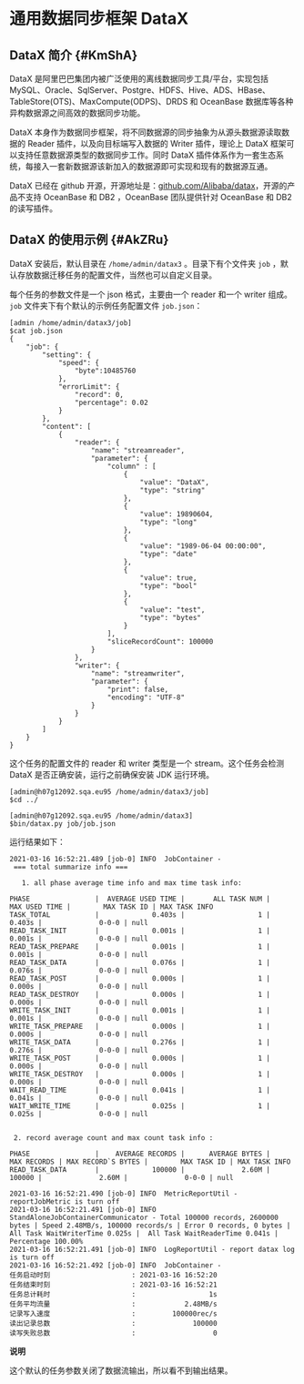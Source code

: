 通用数据同步框架 DataX 
===================================



DataX 简介 {#KmShA}
-----------------

DataX 是阿里巴巴集团内被广泛使用的离线数据同步工具/平台，实现包括 MySQL、Oracle、SqlServer、Postgre、HDFS、Hive、ADS、HBase、TableStore(OTS)、MaxCompute(ODPS)、DRDS 和 OceanBase 数据库等各种异构数据源之间高效的数据同步功能。

DataX 本身作为数据同步框架，将不同数据源的同步抽象为从源头数据源读取数据的 Reader 插件，以及向目标端写入数据的 Writer 插件，理论上 DataX 框架可以支持任意数据源类型的数据同步工作。同时 DataX 插件体系作为一套生态系统，每接入一套新数据源该新加入的数据源即可实现和现有的数据源互通。

DataX 已经在 github 开源，开源地址是：[github.com/Alibaba/datax](http://github.com/Alibaba/datax)，开源的产品不支持 OceanBase 和 DB2 ，OceanBase 团队提供针对 OceanBase 和 DB2 的读写插件。

DataX 的使用示例 {#AkZRu}
--------------------

DataX 安装后，默认目录在 `/home/admin/datax3` 。目录下有个文件夹 `job` ，默认存放数据迁移任务的配置文件，当然也可以自定义目录。

每个任务的参数文件是一个 json 格式，主要由一个 reader 和一个 writer 组成。`job` 文件夹下有个默认的示例任务配置文件 `job.json`：

    [admin /home/admin/datax3/job]
    $cat job.json
    {
        "job": {
            "setting": {
                "speed": {
                    "byte":10485760
                },
                "errorLimit": {
                    "record": 0,
                    "percentage": 0.02
                }
            },
            "content": [
                {
                    "reader": {
                        "name": "streamreader",
                        "parameter": {
                            "column" : [
                                {
                                    "value": "DataX",
                                    "type": "string"
                                },
                                {
                                    "value": 19890604,
                                    "type": "long"
                                },
                                {
                                    "value": "1989-06-04 00:00:00",
                                    "type": "date"
                                },
                                {
                                    "value": true,
                                    "type": "bool"
                                },
                                {
                                    "value": "test",
                                    "type": "bytes"
                                }
                            ],
                            "sliceRecordCount": 100000
                        }
                    },
                    "writer": {
                        "name": "streamwriter",
                        "parameter": {
                            "print": false,
                            "encoding": "UTF-8"
                        }
                    }
                }
            ]
        }
    }



这个任务的配置文件的 reader 和 writer 类型是一个 stream。这个任务会检测 DataX 是否正确安装，运行之前确保安装 JDK 运行环境。

    [admin@h07g12092.sqa.eu95 /home/admin/datax3/job]
    $cd ../
    
    [admin@h07g12092.sqa.eu95 /home/admin/datax3]
    $bin/datax.py job/job.json



运行结果如下：

    2021-03-16 16:52:21.489 [job-0] INFO  JobContainer -
     === total summarize info ===
    
       1. all phase average time info and max time task info:
    
    PHASE                |  AVERAGE USED TIME |       ALL TASK NUM |      MAX USED TIME |        MAX TASK ID | MAX TASK INFO
    TASK_TOTAL           |             0.403s |                  1 |             0.403s |              0-0-0 | null
    READ_TASK_INIT       |             0.001s |                  1 |             0.001s |              0-0-0 | null
    READ_TASK_PREPARE    |             0.001s |                  1 |             0.001s |              0-0-0 | null
    READ_TASK_DATA       |             0.076s |                  1 |             0.076s |              0-0-0 | null
    READ_TASK_POST       |             0.000s |                  1 |             0.000s |              0-0-0 | null
    READ_TASK_DESTROY    |             0.000s |                  1 |             0.000s |              0-0-0 | null
    WRITE_TASK_INIT      |             0.001s |                  1 |             0.001s |              0-0-0 | null
    WRITE_TASK_PREPARE   |             0.000s |                  1 |             0.000s |              0-0-0 | null
    WRITE_TASK_DATA      |             0.276s |                  1 |             0.276s |              0-0-0 | null
    WRITE_TASK_POST      |             0.000s |                  1 |             0.000s |              0-0-0 | null
    WRITE_TASK_DESTROY   |             0.000s |                  1 |             0.000s |              0-0-0 | null
    WAIT_READ_TIME       |             0.041s |                  1 |             0.041s |              0-0-0 | null
    WAIT_WRITE_TIME      |             0.025s |                  1 |             0.025s |              0-0-0 | null
    
    
     2. record average count and max count task info :
    
    PHASE                |    AVERAGE RECORDS |      AVERAGE BYTES |        MAX RECORDS | MAX RECORD`S BYTES |        MAX TASK ID | MAX TASK INFO
    READ_TASK_DATA       |             100000 |              2.60M |             100000 |              2.60M |              0-0-0 | null
    
    2021-03-16 16:52:21.490 [job-0] INFO  MetricReportUtil - reportJobMetric is turn off
    2021-03-16 16:52:21.491 [job-0] INFO  StandAloneJobContainerCommunicator - Total 100000 records, 2600000 bytes | Speed 2.48MB/s, 100000 records/s | Error 0 records, 0 bytes |  All Task WaitWriterTime 0.025s |  All Task WaitReaderTime 0.041s | Percentage 100.00%
    2021-03-16 16:52:21.491 [job-0] INFO  LogReportUtil - report datax log is turn off
    2021-03-16 16:52:21.492 [job-0] INFO  JobContainer -
    任务启动时刻                    : 2021-03-16 16:52:20
    任务结束时刻                    : 2021-03-16 16:52:21
    任务总计耗时                    :                  1s
    任务平均流量                    :            2.48MB/s
    记录写入速度                    :         100000rec/s
    读出记录总数                    :              100000
    读写失败总数                    :                   0




**说明**



这个默认的任务参数关闭了数据流输出，所以看不到输出结果。

